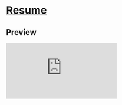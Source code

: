 # [Resume](https://github.com/Aijaz-siddique/ShamsAijazSiddique_Resume)

## Preview

[![Resume Preview](https://github.com/Aijaz-siddique/ShamsAijazSiddique_Resume/ShamsAijazSiddique_Resume.pdf)](https://github.com/Aijaz-siddique/ShamsAijazSiddique_Resume)

